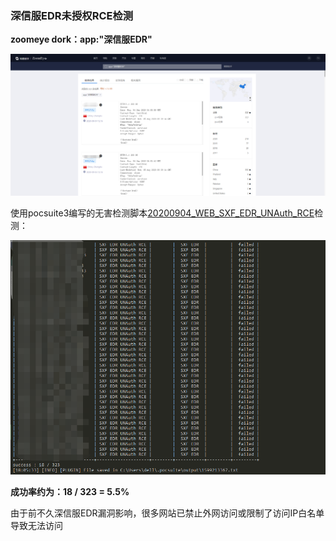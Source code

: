 ### 深信服EDR未授权RCE检测

**zoomeye dork：app:"深信服EDR"**

![](images/1.png)

使用pocsuite3编写的无害检测脚本[20200904_WEB_SXF_EDR_UNAuth_RCE]()检测：

![](images/2.png)

**成功率约为：18 / 323 = 5.5%**

由于前不久深信服EDR漏洞影响，很多网站已禁止外网访问或限制了访问IP白名单导致无法访问